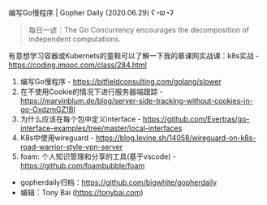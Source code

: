 编写Go慢程序 | Gopher Daily (2020.06.29) ʕ◔ϖ◔ʔ

>每日一谚：The Go Concurrency encourages the decomposition of independent computations.

有意想学习容器或Kubernets的童鞋可以了解一下我的慕课网实战课：k8s实战 - https://coding.imooc.com/class/284.html

1. 编写Go慢程序 - https://bitfieldconsulting.com/golang/slower
2. 在不使用Cookie的情况下进行服务器端跟踪 - https://marvinblum.de/blog/server-side-tracking-without-cookies-in-go-OxdzmGZ1Bl
3. 为什么应该在每个包中定义interface - https://github.com/Evertras/go-interface-examples/tree/master/local-interfaces
4. K8s中使用wireguard - https://blog.levine.sh/14058/wireguard-on-k8s-road-warrior-style-vpn-server
5. foam: 个人知识管理和分享的工具(基于vscode) - https://github.com/foambubble/foam

* gopherdaily归档：https://github.com/bigwhite/gopherdaily
* 编辑：Tony Bai (https://tonybai.com)
